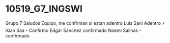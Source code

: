 # 10519_G7_INGSWI
Grupo 7
Saludos Equipo, me confirman si estan adentro
Luis Sani Adentro ⚡
Ikian Saa - Confirmo
Edgar Sanchez confirmado
Noemi Salinas - confirmado
